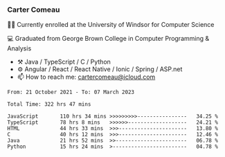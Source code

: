 ### Carter Comeau

🙋‍♂️ Currently enrolled at the University of Windsor for Computer Science

💻 Graduated from George Brown College in Computer Programming & Analysis

- ⚒️ Java / TypeScript / C / Python
- ⚙️ Angular / React / React Native / Ionic / Spring / ASP.net
- 📫 How to reach me: cartercomeau@icloud.com

<!--START_SECTION:waka-->

```text
From: 21 October 2021 - To: 07 March 2023

Total Time: 322 hrs 47 mins

JavaScript       110 hrs 34 mins >>>>>>>>>----------------   34.25 %
TypeScript       78 hrs 8 mins   >>>>>>-------------------   24.21 %
HTML             44 hrs 33 mins  >>>----------------------   13.80 %
C                40 hrs 12 mins  >>>----------------------   12.46 %
Java             21 hrs 52 mins  >>-----------------------   06.78 %
Python           15 hrs 24 mins  >------------------------   04.78 %
```

<!--END_SECTION:waka-->

